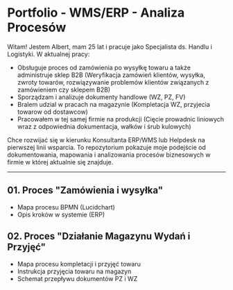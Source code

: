 # Portfolio - WMS/ERP - Analiza Procesów

Witam! Jestem Albert, mam 25 lat i pracuje jako Specjalista ds. Handlu i Logistyki. W aktualnej pracy:

- Obsługuje proces od zamówienia po wysyłkę towaru a także administruje sklep B2B (Weryfikacja zamówień klientów, wysyłka, zwroty towarów, rozwiązywanie problemów klientów związanych z zamówieniem czy sklepem B2B)
- Sporządzam i analizuje dokumenty handlowe (WZ, PZ, FV)
- Bralem udzial w pracach na magazynie (Kompletacja WZ, przyjecia towarow od dostawcow)
- Pracowałem w tej samej firmie na produkcji (Cięcie prowadnic liniowych wraz z odpowiednia dokumentacja, wałków i śrub kulowych)

Chce rozwijać się w kierunku Konsultanta ERP/WMS lub Helpdesk na pierwszej linii wsparcia. To repozytorium pokazuje moje podejście od dokumentowania, mapowania i analizowania procesów biznesowych w firmie w której aktualnie się znajduje.

---

## 01. Proces "Zamówienia i wysyłka"

- Mapa procesu BPMN (Lucidchart)
- Opis kroków w systemie (ERP)

## 02. Proces "Działanie Magazynu Wydań i Przyjęć"

- Mapa procesu kompletacji i przyjęć towaru
- Instrukcja przyjęcia towaru na magazyn
- Schemat przepływu dokumentów PZ i WZ
